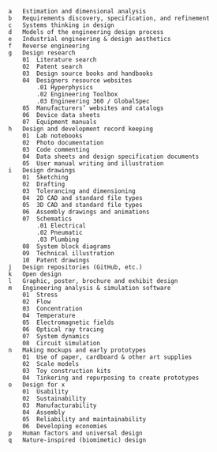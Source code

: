     a	Estimation and dimensional analysis
    b	Requirements discovery, specification, and refinement
    c	Systems thinking in design
    d	Models of the engineering design process
    e	Industrial engineering & design aesthetics
    f	Reverse engineering
    g	Design research
        01	Literature search
        02	Patent search
        03	Design source books and handbooks
        04	Designers resource websites
            .01	Hyperphysics
            .02	Engineering Toolbox
            .03	Engineering 360 / GlobalSpec
        05	Manufacturers’ websites and catalogs
        06	Device data sheets
        07	Equipment manuals
    h	Design and development record keeping
        01	Lab notebooks
        02	Photo documentation
        03	Code commenting
        04	Data sheets and design specification documents
        05	User manual writing and illustration
    i	Design drawings
        01	Sketching
        02	Drafting
        03	Tolerancing and dimensioning
        04	2D CAD and standard file types
        05	3D CAD and standard file types
        06	Assembly drawings and animations
        07	Schematics
            .01	Electrical
            .02	Pneumatic
            .03	Plumbing
        08	System block diagrams
        09	Technical illustration
        10	Patent drawings
    j	Design repositories (GitHub, etc.)
    k	Open design
    l	Graphic, poster, brochure and exhibit design
    m	Engineering analysis & simulation software
        01	Stress
        02	Flow
        03	Concentration
        04	Temperature
        05	Electromagnetic fields
        06	Optical ray tracing
        07	System dynamics
        08	Circuit simulation
    n	Making mockups and early prototypes
        01	Use of paper, cardboard & other art supplies
        02	Scale models
        03	Toy construction kits
        04	Tinkering and repurposing to create prototypes
    o	Design for x
        01	Usability
        02	Sustainability
        03	Manufacturability
        04	Assembly
        05	Reliability and maintainability
        06	Developing economies
    p	Human factors and universal design
    q	Nature-inspired (biomimetic) design
